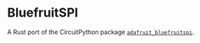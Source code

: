 # BluefruitSPI
A Rust port of the CircuitPython package [`adafruit_bluefruitspi`](https://github.com/adafruit/Adafruit_CircuitPython_BluefruitSPI).
